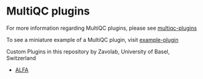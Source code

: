 # MultiQC plugins

For more information regarding MultiQC plugins, please see [multiqc-plugins]

To see a miniature example of a MultiQC plugin, visit [example-plugin]

Custom Plugins in this repository by Zavolab, University of Basel, Switzerland
- [ALFA]

[multiqc-plugins]: https://multiqc.info/docs/#multiqc-plugins
[example-plugin]: https://github.com/MultiQC/example-plugin
[ALFA]: https://github.com/biocompibens/ALFA

